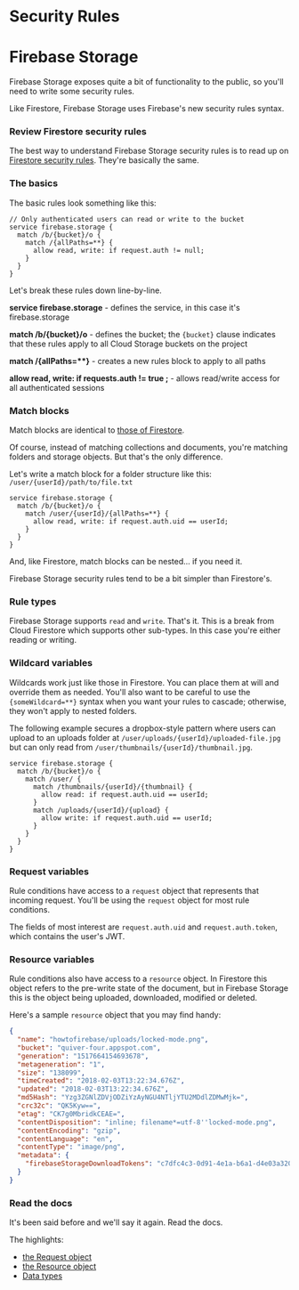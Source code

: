# Security Rules

# Firebase Storage

Firebase Storage exposes quite a bit of functionality to the public, so you'll need to write some security rules.

Like Firestore, Firebase Storage uses Firebase's new security rules syntax.

### Review Firestore security rules

The best way to understand Firebase Storage security rules is to read up on [Firestore security rules](https://how-to-firebase.gitbooks.io/full-stack-firebase/content/cloud-firestore/security-rules.html). They're basically the same.

### The basics

The basic rules look something like this:

```
// Only authenticated users can read or write to the bucket
service firebase.storage {
  match /b/{bucket}/o {
    match /{allPaths=**} {
      allow read, write: if request.auth != null;
    }
  }
}
```

Let's break these rules down line-by-line.

**service firebase.storage** - defines the service, in this case it's firebase.storage

**match /b/{bucket}/o** - defines the bucket; the `{bucket}` clause indicates that these rules apply to all Cloud Storage buckets on the project

**match /{allPaths=\*\*}** - creates a new rules block to apply to all paths

**allow read, write: if requests.auth != true ;** - allows read/write access for all authenticated sessions

### Match blocks

Match blocks are identical to [those of Firestore](https://how-to-firebase.gitbooks.io/full-stack-firebase/content/cloud-firestore/security-rules.html).

Of course, instead of matching collections and documents, you're matching folders and storage objects. But that's the only difference.

Let's write a match block for a folder structure like this: `/user/{userId}/path/to/file.txt`

```
service firebase.storage {
  match /b/{bucket}/o {
    match /user/{userId}/{allPaths=**} {
      allow read, write: if request.auth.uid == userId;
    }
  }
}
```

And, like Firestore, match blocks can be nested... if you need it.

Firebase Storage security rules tend to be a bit simpler than Firestore's.

### Rule types

Firebase Storage supports `read` and `write`. That's it. This is a break from Cloud Firestore which supports other sub-types. In this case you're either reading or writing.

### Wildcard variables

Wildcards work just like those in Firestore. You can place them at will and override them as needed. You'll also want to be careful to use the `{someWildcard=**}` syntax when you want your rules to cascade; otherwise, they won't apply to nested folders.

The following example secures a dropbox-style pattern where users can upload to an uploads folder at `/user/uploads/{userId}/uploaded-file.jpg` but can only read from `/user/thumbnails/{userId}/thumbnail.jpg`.

```
service firebase.storage {
  match /b/{bucket}/o {
    match /user/ {
      match /thumbnails/{userId}/{thumbnail} {
        allow read: if request.auth.uid == userId;
      }
      match /uploads/{userId}/{upload} {
        allow write: if request.auth.uid == userId;
      }
    }
  }
}
```

### Request variables

Rule conditions have access to a `request` object that represents that incoming request. You'll be using the `request` object for most rule conditions.

The fields of most interest are `request.auth.uid` and `request.auth.token`, which contains the user's JWT.

### Resource variables

Rule conditions also have access to a `resource` object. In Firestore this object refers to the pre-write state of the document, but in Firebase Storage this is the object being uploaded, downloaded, modified or deleted.

Here's a sample `resource` object that you may find handy:

```json
{
  "name": "howtofirebase/uploads/locked-mode.png",
  "bucket": "quiver-four.appspot.com",
  "generation": "1517664154693678",
  "metageneration": "1",
  "size": "138099",
  "timeCreated": "2018-02-03T13:22:34.676Z",
  "updated": "2018-02-03T13:22:34.676Z",
  "md5Hash": "Yzg3ZGNlZDVjODZiYzAyNGU4NTljYTU2MDdlZDMwMjk=",
  "crc32c": "QK5Kyw==",
  "etag": "CK7g0MbridkCEAE=",
  "contentDisposition": "inline; filename*=utf-8''locked-mode.png",
  "contentEncoding": "gzip",
  "contentLanguage": "en",
  "contentType": "image/png",
  "metadata": {
    "firebaseStorageDownloadTokens": "c7dfc4c3-0d91-4e1a-b6a1-d4e03a320ef1"
  }
}
```

### Read the docs

It's been said before and we'll say it again. Read the docs. 

The highlights:

* [the Request object](https://firebase.google.com/docs/reference/security/storage/#request)
* [the Resource object](https://firebase.google.com/docs/reference/security/storage/#resource)
* [Data types](https://firebase.google.com/docs/reference/security/storage/#data_types)

